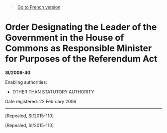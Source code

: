 > [Go to French version](/fr/Règlements/Textes%20réglementaires/2006/40.md)

# Order Designating the Leader of the Government in the House of Commons as Responsible Minister for Purposes of the Referendum Act

**SI/2006-40**

Enabling authorities: 
- OTHER THAN STATUTORY AUTHORITY

Date registered: 22 February 2006

----------


[Repealed, SI/2015-110]

[Repealed, SI/2015-110]


